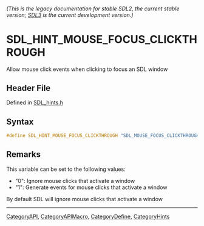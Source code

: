 ###### (This is the legacy documentation for stable SDL2, the current stable version; [SDL3](https://wiki.libsdl.org/SDL3/) is the current development version.)
# SDL_HINT_MOUSE_FOCUS_CLICKTHROUGH

Allow mouse click events when clicking to focus an SDL window

## Header File

Defined in [SDL_hints.h](https://github.com/libsdl-org/SDL/blob/SDL2/include/SDL_hints.h)

## Syntax

```c
#define SDL_HINT_MOUSE_FOCUS_CLICKTHROUGH "SDL_MOUSE_FOCUS_CLICKTHROUGH"
```

## Remarks

This variable can be set to the following values:

- "0": Ignore mouse clicks that activate a window
- "1": Generate events for mouse clicks that activate a window

By default SDL will ignore mouse clicks that activate a window

----
[CategoryAPI](CategoryAPI), [CategoryAPIMacro](CategoryAPIMacro), [CategoryDefine](CategoryDefine), [CategoryHints](CategoryHints)



